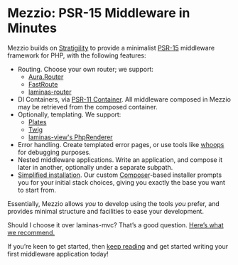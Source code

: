 # Mezzio: PSR-15 Middleware in Minutes

Mezzio builds on [Stratigility](https://docs.laminas.dev/laminas-stratigility/)
to provide a minimalist [PSR-15](http://www.php-fig.org/psr/psr-15/) middleware
framework for PHP, with the following features:

- Routing. Choose your own router; we support:
    - [Aura.Router](https://github.com/auraphp/Aura.Router)
    - [FastRoute](https://github.com/nikic/FastRoute)
    - [laminas-router](https://github.com/laminas/laminas-router)
- DI Containers, via [PSR-11 Container](https://www.php-fig.org/psr/psr-11/).
  All middleware composed in Mezzio may be retrieved from the composed
  container.
- Optionally, templating. We support:
    - [Plates](http://platesphp.com/)
    - [Twig](http://twig.sensiolabs.org/)
    - [laminas-view's PhpRenderer](https://docs.laminaseframework..com/laminas-view/)
- Error handling. Create templated error pages, or use tools like
  [whoops](https://github.com/filp/whoops) for debugging purposes.
- Nested middleware applications. Write an application, and compose it later
  in another, optionally under a separate subpath.
- [Simplified installation](getting-started/quick-start.md#create-a-new-project).
  Our custom [Composer](https://getcomposer.org)-based installer prompts you for
  your initial stack choices, giving you exactly the base you want to start from.

Essentially, Mezzio allows *you* to develop using the tools *you* prefer,
and provides minimal structure and facilities to ease your development.

Should I choose it over laminas-mvc?
That’s a good question. [Here’s what we recommend.](why-mezzio.md)

If you’re keen to get started, then [keep reading](getting-started/features.md)
and get started writing your first middleware application today!
